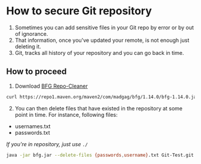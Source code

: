 # How to secure Git repository

1. Sometimes you can add sensitive files in your Git repo by error or by out of ignorance.
2. That information, once you've updated your remote, is not enough just deleting it.
3. Git, tracks all history of your repository and you can go back in time.

## How to proceed

1. Download [BFG Repo-Cleaner](https://rtyley.github.io/bfg-repo-cleaner/)

```bash
curl https://repo1.maven.org/maven2/com/madgag/bfg/1.14.0/bfg-1.14.0.jar -o bfg.jar
```

2. You can then delete files that have existed in the repository at some point in time. For instance, following files:
* usernames.txt
* passwords.txt

*If you're in repository, just use `./`*

```bash
java -jar bfg.jar --delete-files {passwords,username}.txt Git-Test.git
```